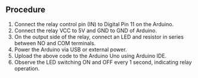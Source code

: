 ##  Procedure

1. Connect the relay control pin (IN) to Digital Pin 11 on the Arduino.
2. Connect the relay VCC to 5V and GND to GND of Arduino.
3. On the output side of the relay, connect an LED and resistor in series between NO and COM terminals.
4. Power the Arduino via USB or external power.
5. Upload the above code to the Arduino Uno using Arduino IDE.
6. Observe the LED switching ON and OFF every 1 second, indicating relay operation.
